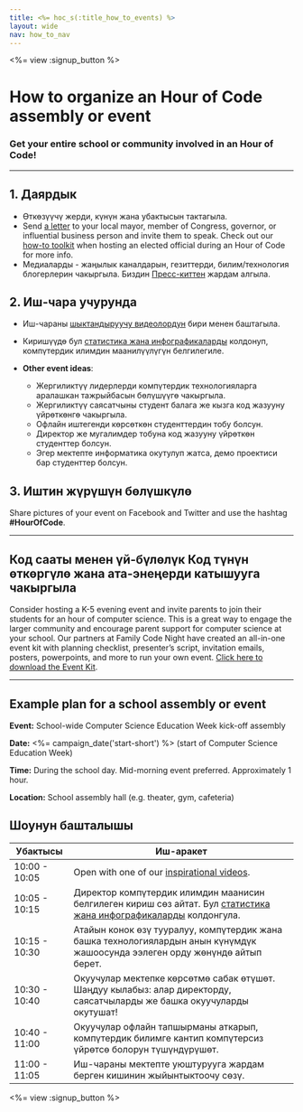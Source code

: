 ```yaml
---
title: <%= hoc_s(:title_how_to_events) %>
layout: wide
nav: how_to_nav
---
```

<%= view :signup_button %>

# How to organize an Hour of Code assembly or event

### Get your entire school or community involved in an Hour of Code!

---

## 1. Даярдык

- Өткөзүүчү жерди, күнүн жана убактысын тактагыла.
- Send [a letter](https://hourofcode.com/promote/resources#sample-emails) to your local mayor, member of Congress, governor, or influential business person and invite them to speak. Check out our [how-to toolkit](<%=localized_file('/files/elected-official.pdf')%>) when hosting an elected official during an Hour of Code for more info.
- Медиаларды - жаңылык каналдарын, гезиттерди, билим/технология блогерлерин чакыргыла. Биздин [Пресс-киттен](<%= resolve_url('/promote/press-kit') %>) жардам алгыла.

## 2. Иш-чара учурунда

- Иш-чараны [шыктандыруучу видеолордун](<%= resolve_url('/promote/resources#videos') %>) бири менен баштагыла.
- Киришүүдө бул [статистика жана инфографикаларды](<%= resolve_url('/promote/stats') %>) колдонуп, компүтердик илимдин маанилүүлүгүн белгилегиле.   
      
    
- **Other event ideas**: 
    - Жергиликтүү лидерлерди компүтердик технологияларга аралашкан тажрыйбасын бөлүшүүгө чакыргыла.
    - Жергиликтүү саясатчыны студент балага же кызга код жазууну үйрөткөнгө чакыргыла.
    - Офлайн иштегенди көрсөткөн студенттердин тобу болсун.
    - Директор же мугалимдер тобуна код жазууну үйрөткөн студенттер болсун.
    - Эгер мектепте информатика окутулуп жатса, демо проектиси бар студенттер болсун.

## 3. Иштин жүрүшүн бөлүшкүлө

Share pictures of your event on Facebook and Twitter and use the hashtag **#HourOfCode**.

---

## Код сааты менен үй-бүлөлүк Код түнүн өткөргүлө жана ата-энеңерди катышууга чакыргыла

Consider hosting a K-5 evening event and invite parents to join their students for an hour of computer science. This is a great way to engage the larger community and encourage parent support for computer science at your school. Our partners at Family Code Night have created an all-in-one event kit with planning checklist, presenter’s script, invitation emails, posters, powerpoints, and more to run your own event. [Click here to download the Event Kit](http://www.familycodenight.org/DownloadCodeDotOrg.html).

---

## Example plan for a school assembly or event

**Event:** School-wide Computer Science Education Week kick-off assembly

**Date:** <%= campaign_date('start-short') %> (start of Computer Science Education Week)

**Time:** During the school day. Mid-morning event preferred. Approximately 1 hour.

**Location:** School assembly hall (e.g. theater, gym, cafeteria)

## Шоунун башталышы

| Убактысы      | Иш-аракет                                                                                                                                                |
| ------------- | -------------------------------------------------------------------------------------------------------------------------------------------------------- |
| 10:00 - 10:05 | Open with one of our [inspirational videos](<%= resolve_url('/promote/resources#videos') %>).                                                              |
| 10:05 - 10:15 | Директор компүтердик илимдин маанисин белгилеген кириш сөз айтат. Бул [статистика жана инфографикаларды](<%= resolve_url('/promote/stats') %>) колдонгула. |
| 10:15 - 10:30 | Атайын конок өзү тууралуу, компүтердик жана башка технологиялардын анын күнүмдүк жашоосунда ээлеген орду жөнүндө айтып берет.                            |
| 10:30 - 10:40 | Окуучулар мектепке көрсөтмө сабак өтүшөт. Шаңдуу кылабыз: алар директорду, саясатчыларды же башка окуучуларды окутушат!                                  |
| 10:40 - 11:00 | Окуучулар офлайн тапшырманы аткарып, компүтердик билимге кантип компүтерсиз үйрөтсө болорун түшүндүрүшөт.                                                |
| 11:00 - 11:05 | Иш-чараны мектепте уюштурууга жардам берген кишинин жыйынтыктоочу сөзү.                                                                                  |

<%= view :signup_button %>